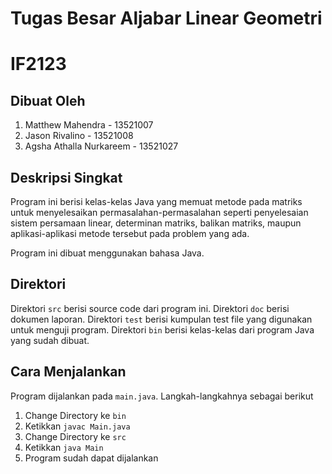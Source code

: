 # Tugas Besar Aljabar Linear Geometri
# IF2123

## Dibuat Oleh
1. Matthew Mahendra - 13521007
2. Jason Rivalino - 13521008
3. Agsha Athalla Nurkareem - 13521027

## Deskripsi Singkat
Program ini berisi kelas-kelas Java yang memuat metode pada matriks untuk menyelesaikan permasalahan-permasalahan seperti
penyelesaian sistem persamaan linear, determinan matriks, balikan matriks, maupun aplikasi-aplikasi metode tersebut pada
problem yang ada.

Program ini dibuat menggunakan bahasa Java.

## Direktori
Direktori `src` berisi source code dari program ini. Direktori `doc` berisi dokumen laporan. Direktori `test` berisi kumpulan
test file yang digunakan untuk menguji program. Direktori `bin` berisi kelas-kelas dari program Java yang sudah dibuat.

## Cara Menjalankan
Program dijalankan pada `main.java`. Langkah-langkahnya sebagai berikut
1. Change Directory ke `bin`
2. Ketikkan `javac Main.java`
3. Change Directory ke `src`
4. Ketikkan `java Main`
5. Program sudah dapat dijalankan
